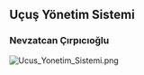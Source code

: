## Uçuş Yönetim Sistemi
### Nevzatcan Çırpıcıoğlu
![Ucus_Yonetim_Sistemi.png](https://www.dropbox.com/s/gp8bkxilr1wldaq/Ucus_Yonetim_Sistemi.png?dl=0&raw=1)